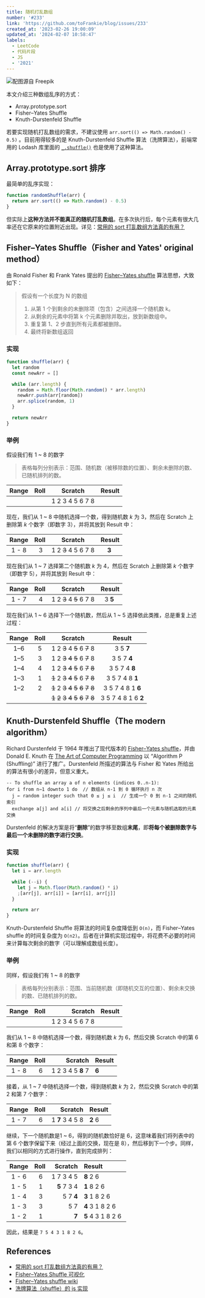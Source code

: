 ```yaml
---
title: 随机打乱数组
number: '#233'
link: 'https://github.com/toFrankie/blog/issues/233'
created_at: '2023-02-26 19:00:09'
updated_at: '2024-02-07 10:58:47'
labels:
  - LeetCode
  - 代码片段
  - JS
  - '2021'
---
```


![配图源自 Freepik](https://cdn.jsdelivr.net/gh/toFrankie/blog@main/images/2024/2/1707274165665.jpg)

本文介绍三种数组乱序的方式：

- Array.prototype.sort
- Fisher–Yates Shuffle
- Knuth-Durstenfeld Shuffle

若要实现随机打乱数组的需求，不建议使用 `arr.sort(() => Math.random() - 0.5)` 。目前用得较多的是 Knuth-Durstenfeld Shuffle 算法（洗牌算法），前端常用的 Lodash 库里面的 [`_.shuffle()`](https://www.lodashjs.com/docs/lodash.shuffle) 也是使用了这种算法。

## Array.prototype.sort 排序

最简单的乱序实现：

```js
function randomShuffle(arr) {
  return arr.sort(() => Math.random() - 0.5)
}
```

但实际上**这种方法并不能真正的随机打乱数组**。在多次执行后，每个元素有很大几率还在它原来的位置附近出现。详见：[常用的 sort 打乱数组方法真的有用？](https://www.cnblogs.com/macq/p/6650586.html)

## Fisher–Yates Shuffle（Fisher and Yates' original method）
由 Ronald Fisher 和 Frank Yates 提出的 [Fisher–Yates shuffle](https://www.wikiwand.com/en/Fisher%E2%80%93Yates_shuffle#/Fisher_and_Yates'_original_method) 算法思想，大致如下：

> 假设有一个长度为 N 的数组
> 1. 从第 1 个到剩余的未删除项（包含）之间选择一个随机数 k。
> 2. 从剩余的元素中将第 k 个元素删除并取出，放到新数组中。
> 3. 重复第 1、2 步直到所有元素都被删除。
> 4. 最终将新数组返回

### 实现

```js
function shuffle(arr) {
  let random
  const newArr = []

  while (arr.length) {
    random = Math.floor(Math.random() * arr.length)
    newArr.push(arr[random])
    arr.splice(random, 1)
  }

  return newArr
}
```

### 举例

假设我们有 1 ~ 8 的数字

> 表格每列分别表示：范围、随机数（被移除数的位置）、剩余未删除的数、已随机排列的数。


| Range | Roll | Scratch | Result |
| :---: | :---: | :---: | :---: |
| |  | 1 2 3 4 5 6 7 8 |  |

现在，我们从 1 ~ 8 中随机选择一个数，得到随机数 *k* 为 3，然后在 Scratch 上删除第 *k* 个数字（即数字 3），并将其放到 Result 中：

| Range | Roll | Scratch | Result |
| :---: | :---: | :---: | :---: |
| 1 - 8 | 3 | 1 2 ~~3~~ 4 5 6 7 8 | **3** |

现在我们从 1 ~ 7 选择第二个随机数 *k* 为 4，然后在 Scratch 上删除第 *k* 个数字（即数字 5），并将其放到 Result 中：

| Range | Roll | Scratch | Result |
| :---: | :---: | :---: | :---: |
| 1 - 7 | 4 | 1 2 ~~3~~ 4 ~~5~~ 6 7 8 | 3 **5** |

现在我们从 1 ~ 6 选择下一个随机数，然后从 1 ~ 5 选择依此类推，总是重复上述过程：

| Range | Roll | Scratch | Result |
| :---: | :---: | :---: | :---: |
| 1–6 | 5 | 1 2 ~~3~~ 4 ~~5~~ 6 ~~7~~ 8 | 3 5 **7** |
| 1–5 | 3 | 1 2 ~~3~~ ~~4~~ ~~5~~ 6 ~~7~~ 8 | 3 5 7 **4** |
| 1–4 | 4 | 1 2 ~~3~~ ~~4~~ ~~5~~ 6 ~~7~~ ~~8~~ | 3 5 7 4 **8** |
| 1–3 | 1 | ~~1~~ 2 ~~3~~ ~~4~~ ~~5~~ 6 ~~7~~ ~~8~~ | 3 5 7 4 8 **1** |
| 1–2 | 2 | ~~1~~ 2 ~~3~~ ~~4~~ ~~5~~ ~~6~~ ~~7~~ ~~8~~ | 3 5 7 4 8 1 **6** |
|   |   | ~~1~~ ~~2~~ ~~3~~ ~~4~~ ~~5~~ ~~6~~ ~~7~~ ~~8~~ | 3 5 7 4 8 1 6 **2** |

## Knuth-Durstenfeld Shuffle（The modern algorithm）

Richard Durstenfeld 于 1964 年推出了现代版本的 [Fisher–Yates shuffle](https://www.wikiwand.com/en/Fisher%E2%80%93Yates_shuffle#citenotecacm2)，并由 Donald E. Knuth 在 [The Art of Computer Programming](https://www.wikiwand.com/en/The_Art_of_Computer_Programming) 以 “Algorithm P (Shuffling)” 进行了推广。Durstenfeld 所描述的算法与 Fisher 和 Yates 所给出的算法有很小的差异，但意义重大。

```text
-- To shuffle an array a of n elements (indices 0..n-1):  
for i from n−1 downto 1 do  // 数组从 n-1 到 0 循环执行 n 次
  j ← random integer such that 0 ≤ j ≤ i  // 生成一个 0 到 n-1 之间的随机索引
  exchange a[j] and a[i] // 将交换之后剩余的序列中最后一个元素与随机选取的元素交换
```

Durstenfeld 的解决方案是将“**删除**”的数字移至数组**末尾**，即**将每个被删除数字与最后一个未删除的数字进行交换**。

### 实现

```js
function shuffle(arr) {
  let i = arr.length

  while (--i) {
    let j = Math.floor(Math.random() * i)
    ;[arr[j], arr[i]] = [arr[i], arr[j]]
  }

  return arr
}
```

Knuth-Durstenfeld Shuffle 将算法的时间复杂度降低到 `O(n)`，而 Fisher–Yates shuffle 的时间复杂度为 `O(n2)`。后者在计算机实现过程中，将花费不必要的时间来计算每次剩余的数字（可以理解成数组长度）。

### 举例

同样，假设我们有 1 ~ 8 的数字

> 表格每列分别表示：范围、当前随机数（即随机交互的位置）、剩余未交换的数、已随机排列的数。


| Range | Roll | Scratch | Result |
| :---: | :---: | ---: | :--- |
| |  | 1 2 3 4 5 6 7 8 |  |

我们从 1 ~ 8 中随机选择一个数，得到随机数 *k* 为 6，然后交换 Scratch 中的第 6 和第 8 个数字：

| Range | Roll | Scratch | Result |
| :---: | :---: | ---: | :--- |
| 1 - 8 | 6 | 1 2 3 4 5 **8** 7 | **6** |

接着，从 1 ~ 7 中随机选择一个数，得到随机数 *k* 为 2，然后交换 Scratch 中的第 2 和第 7 个数字：

| Range | Roll | Scratch | Result |
| :---: | :---: | ---: | :--- |
| 1 - 7 | 6 | 1 **7** 3 4 5 8 | **2** 6 |

继续，下一个随机数是1 ~ 6，得到的随机数恰好是 6，这意味着我们将列表中的第 6 个数字保留下来（经过上面的交换，现在是 8），然后移到下一个步。同样，我们以相同的方式进行操作，直到完成排列：

| Range | Roll | Scratch | Result |
| :---: | :---: | ---: | :--- |
| 1 - 6 | 6 | 1 7 3 4 5 | **8** 2 6 |
| 1 - 5 | 1 | **5** 7 3 4 | **1** 8 2 6 |
| 1 - 4 | 3 | 5 7 **4** | **3** 1 8 2 6 |
| 1 - 3 | 3 | 5 7 | **4** 3 1 8 2 6 |
| 1 - 2 | 1 | **7** | **5** 4 3 1 8 2 6 |

因此，结果是 `7 5 4 3 1 8 2 6`。

## References

* [常用的 sort 打乱数组方法真的有用？](https://www.cnblogs.com/macq/p/6650586.html)
* [Fisher–Yates Shuffle 可视化](https://bost.ocks.org/mike/shuffle/)
* [Fisher–Yates shuffle wiki](https://www.wikiwand.com/en/Fisher%E2%80%93Yates_shuffle)
* [洗牌算法（shuffle）的 js 实现](https://github.com/ccforward/cc/issues/44)
